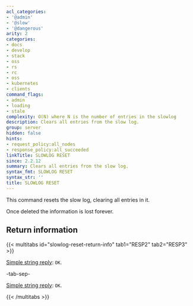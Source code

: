 ```yaml
---
acl_categories:
- '@admin'
- '@slow'
- '@dangerous'
arity: 2
categories:
- docs
- develop
- stack
- oss
- rs
- rc
- oss
- kubernetes
- clients
command_flags:
- admin
- loading
- stale
complexity: O(N) where N is the number of entries in the slowlog
description: Clears all entries from the slow log.
group: server
hidden: false
hints:
- request_policy:all_nodes
- response_policy:all_succeeded
linkTitle: SLOWLOG RESET
since: 2.2.12
summary: Clears all entries from the slow log.
syntax_fmt: SLOWLOG RESET
syntax_str: ''
title: SLOWLOG RESET
---
```

This command resets the slow log, clearing all entries in it.

Once deleted the information is lost forever.

## Return information

{{< multitabs id="slowlog-reset-return-info" 
    tab1="RESP2" 
    tab2="RESP3" >}}

[Simple string reply](../../develop/reference/protocol-spec#simple-strings): `OK`.

-tab-sep-

[Simple string reply](../../develop/reference/protocol-spec#simple-strings): `OK`.

{{< /multitabs >}}
